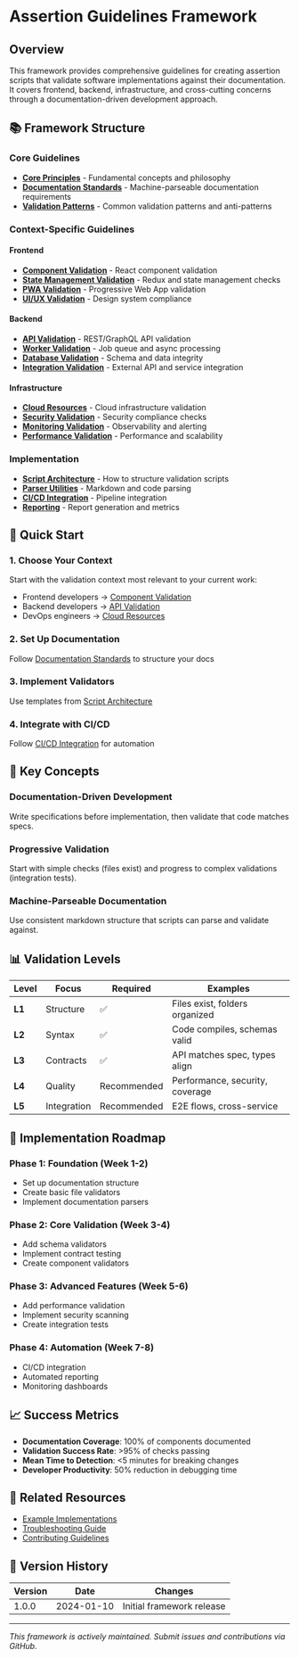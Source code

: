 # Assertion Guidelines Framework

## Overview

This framework provides comprehensive guidelines for creating assertion scripts that validate software implementations against their documentation. It covers frontend, backend, infrastructure, and cross-cutting concerns through a documentation-driven development approach.

## 📚 Framework Structure

### Core Guidelines

- **[Core Principles](./01-core-principles.md)** - Fundamental concepts and philosophy
- **[Documentation Standards](./02-documentation-standards.md)** - Machine-parseable documentation requirements
- **[Validation Patterns](./03-validation-patterns.md)** - Common validation patterns and anti-patterns

### Context-Specific Guidelines

#### Frontend

- **[Component Validation](./frontend/01-component-validation.md)** - React component validation
- **[State Management Validation](./frontend/02-state-validation.md)** - Redux and state management checks
- **[PWA Validation](./frontend/03-pwa-validation.md)** - Progressive Web App validation
- **[UI/UX Validation](./frontend/04-ui-validation.md)** - Design system compliance

#### Backend

- **[API Validation](./backend/01-api-validation.md)** - REST/GraphQL API validation
- **[Worker Validation](./backend/02-worker-validation.md)** - Job queue and async processing
- **[Database Validation](./backend/03-database-validation.md)** - Schema and data integrity
- **[Integration Validation](./backend/04-integration-validation.md)** - External API and service integration

#### Infrastructure

- **[Cloud Resources](./infrastructure/01-cloud-validation.md)** - Cloud infrastructure validation
- **[Security Validation](./infrastructure/02-security-validation.md)** - Security compliance checks
- **[Monitoring Validation](./infrastructure/03-monitoring-validation.md)** - Observability and alerting
- **[Performance Validation](./infrastructure/04-performance-validation.md)** - Performance and scalability

### Implementation

- **[Script Architecture](./implementation/01-script-architecture.md)** - How to structure validation scripts
- **[Parser Utilities](./implementation/02-parser-utilities.md)** - Markdown and code parsing
- **[CI/CD Integration](./implementation/03-cicd-integration.md)** - Pipeline integration
- **[Reporting](./implementation/04-reporting.md)** - Report generation and metrics

## 🎯 Quick Start

### 1. Choose Your Context

Start with the validation context most relevant to your current work:

- Frontend developers → [Component Validation](./frontend/01-component-validation.md)
- Backend developers → [API Validation](./backend/01-api-validation.md)
- DevOps engineers → [Cloud Resources](./infrastructure/01-cloud-validation.md)

### 2. Set Up Documentation

Follow [Documentation Standards](./02-documentation-standards.md) to structure your docs

### 3. Implement Validators

Use templates from [Script Architecture](./implementation/01-script-architecture.md)

### 4. Integrate with CI/CD

Follow [CI/CD Integration](./implementation/03-cicd-integration.md) for automation

## 🔑 Key Concepts

### Documentation-Driven Development

Write specifications before implementation, then validate that code matches specs.

### Progressive Validation

Start with simple checks (files exist) and progress to complex validations (integration tests).

### Machine-Parseable Documentation

Use consistent markdown structure that scripts can parse and validate against.

## 📊 Validation Levels

| Level  | Focus       | Required    | Examples                        |
| ------ | ----------- | ----------- | ------------------------------- |
| **L1** | Structure   | ✅          | Files exist, folders organized  |
| **L2** | Syntax      | ✅          | Code compiles, schemas valid    |
| **L3** | Contracts   | ✅          | API matches spec, types align   |
| **L4** | Quality     | Recommended | Performance, security, coverage |
| **L5** | Integration | Recommended | E2E flows, cross-service        |

## 🚀 Implementation Roadmap

### Phase 1: Foundation (Week 1-2)

- Set up documentation structure
- Create basic file validators
- Implement documentation parsers

### Phase 2: Core Validation (Week 3-4)

- Add schema validators
- Implement contract testing
- Create component validators

### Phase 3: Advanced Features (Week 5-6)

- Add performance validation
- Implement security scanning
- Create integration tests

### Phase 4: Automation (Week 7-8)

- CI/CD integration
- Automated reporting
- Monitoring dashboards

## 📈 Success Metrics

- **Documentation Coverage**: 100% of components documented
- **Validation Success Rate**: >95% of checks passing
- **Mean Time to Detection**: <5 minutes for breaking changes
- **Developer Productivity**: 50% reduction in debugging time

## 🔗 Related Resources

- [Example Implementations](./examples/)
- [Troubleshooting Guide](./troubleshooting.md)
- [Contributing Guidelines](./CONTRIBUTING.md)

## 📝 Version History

| Version | Date       | Changes                   |
| ------- | ---------- | ------------------------- |
| 1.0.0   | 2024-01-10 | Initial framework release |

---

_This framework is actively maintained. Submit issues and contributions via GitHub._
